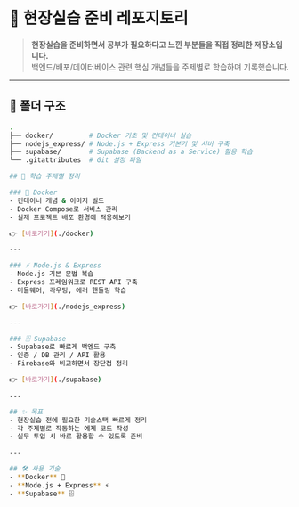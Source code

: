 # 🚀 현장실습 준비 레포지토리

> **현장실습을 준비하면서 공부가 필요하다고 느낀 부분들을 직접 정리한 저장소입니다.**  
> 백엔드/배포/데이터베이스 관련 핵심 개념들을 주제별로 학습하며 기록했습니다.  

---

## 📂 폴더 구조

```bash
.
├── docker/         # Docker 기초 및 컨테이너 실습
├── nodejs_express/ # Node.js + Express 기본기 및 서버 구축
├── supabase/       # Supabase (Backend as a Service) 활용 학습
└── .gitattributes  # Git 설정 파일

## 📘 학습 주제별 정리

### 🐳 Docker
- 컨테이너 개념 & 이미지 빌드
- Docker Compose로 서비스 관리
- 실제 프로젝트 배포 환경에 적용해보기  

👉 [바로가기](./docker)

---

### ⚡ Node.js & Express
- Node.js 기본 문법 복습
- Express 프레임워크로 REST API 구축
- 미들웨어, 라우팅, 에러 핸들링 학습  

👉 [바로가기](./nodejs_express)

---

### 🗄️ Supabase
- Supabase로 빠르게 백엔드 구축
- 인증 / DB 관리 / API 활용
- Firebase와 비교하면서 장단점 정리  

👉 [바로가기](./supabase)

---

## ✨ 목표
- 현장실습 전에 필요한 기술스택 빠르게 정리
- 각 주제별로 작동하는 예제 코드 작성
- 실무 투입 시 바로 활용할 수 있도록 준비  

---

## 🛠️ 사용 기술
- **Docker** 🐳
- **Node.js + Express** ⚡
- **Supabase** 🗄️